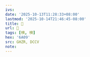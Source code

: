 ```yaml
---
ivs:
date: '2025-10-13T11:28:33+08:00'
lastmod: '2025-10-14T21:46:45-08:00'
title: 󰝦
url: 󰝦
tags: [樉, 樉]
hex: '6A09'
src: GHZR, DCCV
note:
---
```

